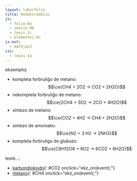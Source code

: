```yaml
---
layout: laborfolio
title: Redoksreakcio
js:
  - folio-0a
  - sekcio-0b 
  - lewis-1c
  - elementoj-0c
js-ext:
  - mathjax3
css:
  - lewis-1a  
---
```


ekzemploj:  
  - kompleta forbruliĝo de metano: $$\ce{CH4 + 2O2 -> CO2 + 2H2O}$$
  - nekompleta forbruliĝo de metano: $$\ce{2CH4 + 3O2 -> 2CO + 4H2O}$$
  - sintezo de metano: $$\ce{CO2 + 4H2 -> CH4 + 2H2O}$$
  - sintezo de amoniako: $$\ce{N2 + 3 H2 -> 2NH3}$$
  - kompleta forbruligo de glukozo: $$\ce{C6H12O6 + 6O2 -> 6CO2 + 6H2O}$$

teste...:
- [karbondioksido](#){: #CO2 onclick="ekz_on(event);"}
- [metano](#){: #CH4 onclick="ekz_on(event);"}



<script>

const grupoj = {
  OH: { a: "OH", l: { o: "3)-h" }, on: "-2 +1" },
  CH3: { a: "CH3", l: { c: "x)-h1 7)>h2 5)<h3" }, on: "-3 +1 +1 +1" }, // angulo al samebena H: pmo = 109°(-45°)
  _CH3: { a: "CH3", l: { c: "pmo)-h1 5)<h2 7)>h3" }, on: "-2 +1 +1 +1" }, // angulo al samebena H: pmo = 109°(-45°)
  CH3_: { a: "CH3", l: { c: "omp)-h1 7)>h2 5)<h3" }, on: "-2 +1 +1 +1" } // angulo al samebena H: omp = (45°)-109°
}

// kalkuli oksidnombrojn vd. https://www.periodni.com/de/oxidationszahlen_rechner.php

const molekuloj = { // kiel ni difinu prezenton de ligoj kiel paroj? plej bone iel malloke por povi ŝalti la prezenton de la tuta formulo facile 
  H2:  { a: "H2", l: { h1: "3-h2" }, on: "0 0" }, // l: angulo, ligtipo, celatomo
  O2:  { a: "O2", l: { o1: "3=o2" }, e: { o1: "7:y:", o2: "1:5:" }, on: "0 0" }, // e-paroj de unua O: ĉe horloĝ-ciferoj 7 kaj 11 (y), de dua O: ĉe ciferoj 1 kaj 5
  N2:  { a: "N2", l: { n1: "3#n2" }, e: { n1: "9:", n2: "3:" }, on: "0 0" },
  H2O: { a: "OH2", l: { o: "dme-h1 mA-h2" }, e: { o: "Z:ma:" } }, //, on: "-2 +1 +1" }, // anguloj de H: dme = 180°-51,5° A = +105°, anguloj de e-paroj: mZ = -42° a = +85°
  CO2: { a: "CO2", l: { c: "3=o2 9=o1" }, e: { o1: "7:y:", o2: "1:5:" } }, //, on: "+4 -2 -2" },
  CO: { a: "CO", l: { c: "3#o" }, e: { c: "9:", o: "3:" }, on: "+2 -2" },
  CH4: { a: "CH4", l: { c: "0-h1 3-h2 6-h3 9-h4"}, on: "-4 +1 +1 +1 +1" }, // l: pli mallonge eble: "-% h1 h2 h3 h4"
}

/*
const ekvacioj = {
  metanbrulo: [CH4,'+',2*O2,'->',CO2,'+',2*H2O],
  metankreo: [CO2,'+',4*H2,'->',CH4,'+',2*H2O]
}
*/

function ekz_on(event) {
    event.preventDefault();
    frm = event.target.id;
    desegno(frm);
}

function desegno(frm) {
    // malplenigu
    const svg = ĝi("#redoks_enhavo");
    svg.textContent = "";
    const lewis = new Lewis(svg);
    const elementoj = Elemento.listo();

    // desegnu formulon kiel Lewis-strukturon
    const mlk = molekuloj[frm];
    lewis.grupoj = Object.keys(grupoj);
    const mol_g = lewis.molekulo(mlk,{
      // kalkulu kaj montru oksidnombrojn
      on_fŝ: true,
      // kalkulu kaj montru arkojn de elektron-atributo (por oksidnombroj)
      on_arkoj: true,
      // funkcio, kiu redonas la elektronegativecon de elemento
      eneg: (smb) => elementoj[smb].eneg 
    });
    if (frm == 'DMS') atributoj(mol_g,{ transform: "translate(0 -10)"});
}

lanĉe (() => {
    const lgrp = new Lewis(ĝi("#redokso"));

    // difinu atomgrupojn uzeblajn en molekuloj kiel tuto
    for ([id,grp] of Object.entries(grupoj)) {
      lgrp.grupo(id,grp);
    }

    desegno("H2O")
})

</script>

<svg id="redokso"
    version="1.1" 
    xmlns="http://www.w3.org/2000/svg" 
    xmlns:xlink="http://www.w3.org/1999/xlink" width="600" viewBox="-35 -30 150 60">
 <style type="text/css">
    <![CDATA[
      path.mkojno {
        stroke: none;
        fill: url(#strie);
      }

      rect.mkojno {
        fill: black;
        stroke: black;
        stroke-width: 0.6;
      }

      .elemento text.shargo, .jonkrampo text {
        fill: SeaGreen;
        font-weight: bold;
      }

      text.o-nro {
          font-size: 3.5px;
          font-weight: bold;
      }

    ]]>
  </style>
  <defs>
    <pattern id="strie" viewBox="0,0,4,1" height="20%" width="20%">
      <rect width="2" height="1"/>
    </pattern>
  </defs>
  <g id="redoks_enhavo"></g>
</svg>
